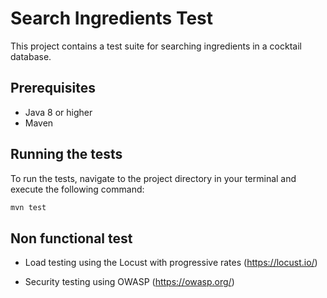 # Search Ingredients Test

This project contains a test suite for searching ingredients in a cocktail database.

## Prerequisites

- Java 8 or higher
- Maven

## Running the tests

To run the tests, navigate to the project directory in your terminal and execute the following command:

```bash
mvn test
```

## Non functional test

- Load testing using the Locust with progressive rates (https://locust.io/)

- Security testing using OWASP (https://owasp.org/)
